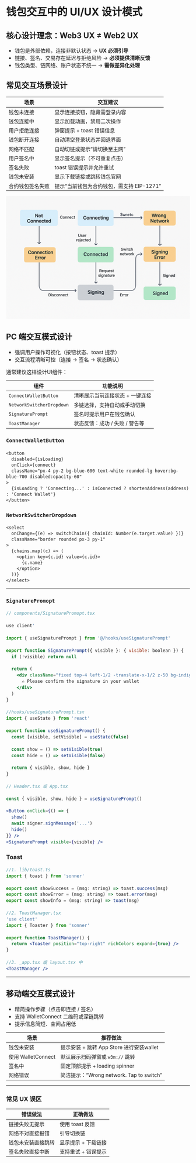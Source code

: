 # 钱包交互中的 UI/UX 设计模式

## 核心设计理念：**Web3 UX ≠ Web2 UX**

- 钱包是外部依赖，连接非默认状态 → **UX 必须引导**
- 链接、签名、交易存在延迟与拒绝风险 → **必须提供清晰反馈**
- 钱包类型、链网络、账户状态不统一 → **需做差异化处理**

## 常见交互场景设计

| 场景 | 交互建议 |
| --- | --- |
| 钱包未连接 | 显示连接按钮，隐藏需登录内容 |
| 钱包连接中 | 显示加载动画，禁用二次操作 |
| 用户拒绝连接 | 弹窗提示 + toast 错误信息 |
| 钱包断开连接 | 自动清空登录状态并回退界面 |
| 网络不匹配 | 自动切链或提示“请切换至主网” |
| 用户签名中 | 显示签名提示（不可重复点击） |
| 签名失败 | toast 错误提示并允许重试 |
| 钱包未安装 | 显示下载链接或跳转钱包官网 |
| 合约钱包签名失败 | 提示“当前钱包为合约钱包，需支持 EIP-1271” |

![UIUX设计](../../assets/02/05_wallet_uiux.png)

## PC 端交互模式设计

- 强调用户操作可视化（按钮状态、toast 提示）
- 交互流程清晰可控（连接 → 签名 → 状态确认）

通常建议这样设计UI组件：

| 组件 | 功能说明 |
| --- | --- |
| `ConnectWalletButton` | 清晰展示当前连接状态 + 一键连接 |
| `NetworkSwitcherDropdown` | 多链选择，支持自动或手动切换 |
| `SignaturePrompt` | 签名时提示用户在钱包确认 |
| `ToastManager` | 状态反馈：成功 / 失败 / 警告等 |

### `ConnectWalletButton`

```tsx
<button
  disabled={isLoading}
  onClick={connect}
  className="px-4 py-2 bg-blue-600 text-white rounded-lg hover:bg-blue-700 disabled:opacity-60"
>
  {isLoading ? 'Connecting...' : isConnected ? shortenAddress(address) : 'Connect Wallet'}
</button>

```

### `NetworkSwitcherDropdown`

```tsx
<select
  onChange={(e) => switchChain({ chainId: Number(e.target.value) })}
  className="border rounded px-3 py-1"
>
  {chains.map((c) => (
    <option key={c.id} value={c.id}>
      {c.name}
    </option>
  ))}
</select>

```

---

### `SignaturePromopt`

```jsx
// components/SignaturePromopt.tsx

use client'

import { useSignaturePrompt } from '@/hooks/useSignaturePrompt'

export function SignaturePrompt({ visible }: { visible: boolean }) {
  if (!visible) return null

  return (
    <div className="fixed top-4 left-1/2 -translate-x-1/2 z-50 bg-indigo-600 text-white px-4 py-2 rounded-xl shadow-lg text-sm sm:text-base">
      ✍️ Please confirm the signature in your wallet
    </div>
  )
}

//hooks/useSignaturePrompt.tsx
import { useState } from 'react'

export function useSignaturePrompt() {
  const [visible, setVisible] = useState(false)

  const show = () => setVisible(true)
  const hide = () => setVisible(false)

  return { visible, show, hide }
}

// Header.tsx 或 App.tsx 

const { visible, show, hide } = useSignaturePrompt()

<Button onClick={() => {
  show()
  await signer.signMessage('...')
  hide()
}} />
<SignaturePrompt visible={visible} />

```

### Toast

```jsx
//1. lib/toast.ts
import { toast } from 'sonner'

export const showSuccess = (msg: string) => toast.success(msg)
export const showError = (msg: string) => toast.error(msg)
export const showInfo = (msg: string) => toast(msg)

//2. ToastManager.tsx
'use client'
import { Toaster } from 'sonner'

export function ToastManager() {
  return <Toaster position="top-right" richColors expand={true} />
}

//3. _app.tsx 或 layout.tsx 中
<ToastManager />
```

---

## 移动端交互模式设计

- 精简操作步骤（点击即连接 / 签名）
- 支持 WalletConnect 二维码或深链跳转
- 提示信息简短、空间占用低

| 场景 | 推荐做法 |
| --- | --- |
| 钱包未安装 | 提示安装 + 跳转 App Store 进行安装wallet |
| 使用 WalletConnect | 默认展示扫码弹窗或 `w3m://` 跳转 |
| 签名中 | 固定顶部提示 + loading spinner |
| 网络错误 | 简洁提示：“Wrong network. Tap to switch” |

---

### 常见 UX 误区

| 错误做法 | 正确做法 |
| --- | --- |
| 链接失败无提示 | 使用 toast 反馈 |
| 网络不对直接报错 | 引导切换链 |
| 钱包未安装直接跳转 | 显示提示 + 下载链接 |
| 签名失败直接中断 | 支持重试 + 错误提示 |
